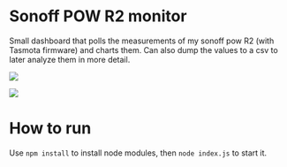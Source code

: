 # Sonoff POW R2 monitor
Small dashboard that polls the measurements of my sonoff pow R2 (with Tasmota firmware) and charts them. Can also dump the values to a csv to later analyze them in more detail.

![](https://i.imgur.com/YfWnYD3.png)

![](https://i.imgur.com/28wGxjF.png)


# How to run

Use `npm install` to install node modules, then `node index.js` to start it. 
